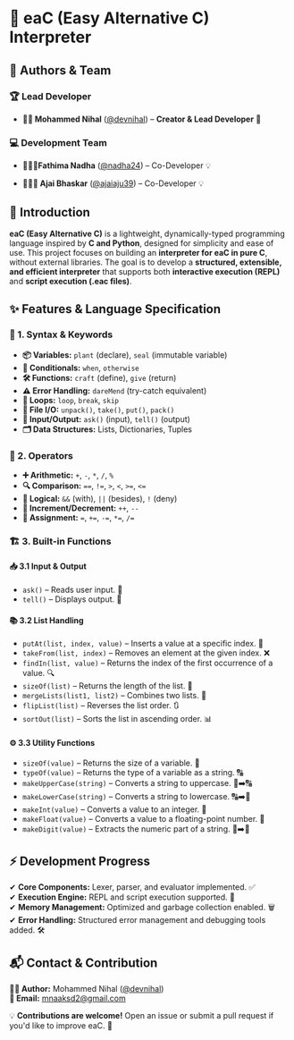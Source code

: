 # 🚀 eaC (Easy Alternative C) Interpreter  

## 👥 Authors & Team  

### 🏆 Lead Developer  
- **👨‍💻 Mohammed Nihal** ([@devnihal](https://github.com/devnihal)) – **Creator & Lead Developer** 🚀  

### 💻 Development Team  
-  **👩🏻‍💻Fathima Nadha** ([@nadha24](https://github.com/nadha24)) – Co-Developer 💡

-  **🧑🏻‍💻 Ajai Bhaskar** ([@ajaiaju39](https://github.com/ajaiaju39)) – Co-Developer 💡  


## 📌 Introduction  

**eaC (Easy Alternative C)** is a lightweight, dynamically-typed programming language inspired by **C and Python**, designed for simplicity and ease of use. This project focuses on building an **interpreter for eaC in pure C**, without external libraries. The goal is to develop a **structured, extensible, and efficient interpreter** that supports both **interactive execution (REPL)** and **script execution (.eac files)**.

## ✨ Features & Language Specification  

### 📝 1. Syntax & Keywords  

- **📦 Variables:** `plant` (declare), `seal` (immutable variable)  
- **🔄 Conditionals:** `when`, `otherwise`  
- **🛠️ Functions:** `craft` (define), `give` (return)  
- **⚠️ Error Handling:** `dareMend` (try-catch equivalent)  
- **🔁 Loops:** `loop`, `break`, `skip`  
- **📂 File I/O:** `unpack()`, `take()`, `put()`, `pack()`  
- **📢 Input/Output:** `ask()` (input), `tell()` (output)  
- **🗂️ Data Structures:** Lists, Dictionaries, Tuples  

### 🔢 2. Operators  

- **➕ Arithmetic:** `+`, `-`, `*`, `/`, `%`  
- **🔍 Comparison:** `==`, `!=`, `>`, `<`, `>=`, `<=`  
- **🔗 Logical:** `&&` (with), `||` (besides), `!` (deny)  
- **🔼 Increment/Decrement:** `++`, `--`  
- **📝 Assignment:** `=`, `+=`, `-=`, `*=`, `/=`  

### 🏗️ 3. Built-in Functions  

#### 📥 3.1 Input & Output  

- `ask()` – Reads user input. 📝  
- `tell()` – Displays output. 📢  

#### 📚 3.2 List Handling  

- `putAt(list, index, value)` – Inserts a value at a specific index. 🔢  
- `takeFrom(list, index)` – Removes an element at the given index. ❌  
- `findIn(list, value)` – Returns the index of the first occurrence of a value. 🔍  
- `sizeOf(list)` – Returns the length of the list. 📏  
- `mergeLists(list1, list2)` – Combines two lists. 🔄  
- `flipList(list)` – Reverses the list order. 🔃  
- `sortOut(list)` – Sorts the list in ascending order. 📊  

#### ⚙️ 3.3 Utility Functions  

- `sizeOf(value)` – Returns the size of a variable. 📏  
- `typeOf(value)` – Returns the type of a variable as a string. 🔠  
- `makeUpperCase(string)` – Converts a string to uppercase. 🔡➡️🔠  
- `makeLowerCase(string)` – Converts a string to lowercase. 🔠➡️🔡  
- `makeInt(value)` – Converts a value to an integer. 🔢  
- `makeFloat(value)` – Converts a value to a floating-point number. 🌊  
- `makeDigit(value)` – Extracts the numeric part of a string. 🔣➡️🔢  

## ⚡ Development Progress  

✔ **Core Components:** Lexer, parser, and evaluator implemented. ✅  
✔ **Execution Engine:** REPL and script execution supported. 📜  
✔ **Memory Management:** Optimized and garbage collection enabled. 🗑️  
✔ **Error Handling:** Structured error management and debugging tools added. 🛠️  

## 📬 Contact & Contribution  

**👨‍💻 Author:** Mohammed Nihal ([@devnihal](https://github.com/devnihal))  
**📧 Email:** [mnaaksd2@gmail.com](mailto:mnaaksd2@gmail.com)  

💡 **Contributions are welcome!** Open an issue or submit a pull request if you'd like to improve eaC. 🚀
